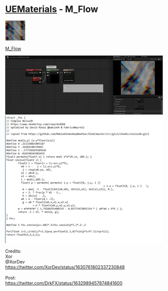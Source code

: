 # <a href="..">UEMaterials</a> - M_Flow
<img src="M_Flow_00.jpeg" width="64px" /><br/>

<a href="../M_Flow.uasset">M_Flow</a><br/>

<img src="M_Flow_01.jpeg" width="640px" /><br/>
<img src="M_Flow_02.png" width="640px" /><br/>

Credits:<br/>
Xor<br/>
@XorDev<br/>
<a href="https://twitter.com/XorDev/status/1630761802337230848">https://twitter.com/XorDev/status/1630761802337230848</a><br/>
<br/>
Post:<br/>
<a href="https://twitter.com/DrkFX/status/1632989457874841600">https://twitter.com/DrkFX/status/1632989457874841600</a><br/>